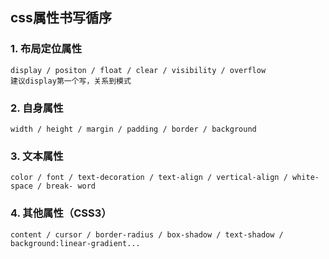 ## css属性书写循序
### 1. 布局定位属性
    display / positon / float / clear / visibility / overflow
    建议display第一个写，关系到模式
### 2. 自身属性
    width / height / margin / padding / border / background
### 3. 文本属性
    color / font / text-decoration / text-align / vertical-align / white-space / break- word
### 4. 其他属性（CSS3）
    content / cursor / border-radius / box-shadow / text-shadow / background:linear-gradient...